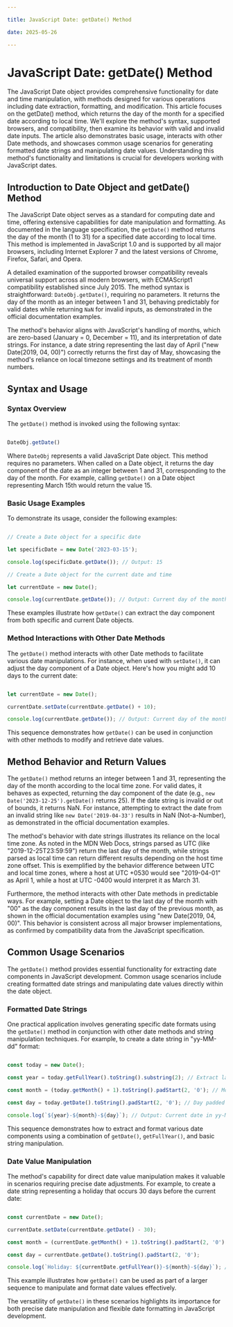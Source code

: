 ```yaml
---

title: JavaScript Date: getDate() Method

date: 2025-05-26

---
```



# JavaScript Date: getDate() Method

The JavaScript Date object provides comprehensive functionality for date and time manipulation, with methods designed for various operations including date extraction, formatting, and modification. This article focuses on the getDate() method, which returns the day of the month for a specified date according to local time. We'll explore the method's syntax, supported browsers, and compatibility, then examine its behavior with valid and invalid date inputs. The article also demonstrates basic usage, interacts with other Date methods, and showcases common usage scenarios for generating formatted date strings and manipulating date values. Understanding this method's functionality and limitations is crucial for developers working with JavaScript dates.


## Introduction to Date Object and getDate() Method

The JavaScript Date object serves as a standard for computing date and time, offering extensive capabilities for date manipulation and formatting. As documented in the language specification, the `getDate()` method returns the day of the month (1 to 31) for a specified date according to local time. This method is implemented in JavaScript 1.0 and is supported by all major browsers, including Internet Explorer 7 and the latest versions of Chrome, Firefox, Safari, and Opera.

A detailed examination of the supported browser compatibility reveals universal support across all modern browsers, with ECMAScript1 compatibility established since July 2015. The method syntax is straightforward: `DateObj.getDate()`, requiring no parameters. It returns the day of the month as an integer between 1 and 31, behaving predictably for valid dates while returning `NaN` for invalid inputs, as demonstrated in the official documentation examples.

The method's behavior aligns with JavaScript's handling of months, which are zero-based (January = 0, December = 11), and its interpretation of date strings. For instance, a date string representing the last day of April ("new Date(2019, 04, 00)") correctly returns the first day of May, showcasing the method's reliance on local timezone settings and its treatment of month numbers.


## Syntax and Usage


### Syntax Overview

The `getDate()` method is invoked using the following syntax:

```javascript

DateObj.getDate()

```

Where `DateObj` represents a valid JavaScript Date object. This method requires no parameters. When called on a Date object, it returns the day component of the date as an integer between 1 and 31, corresponding to the day of the month. For example, calling `getDate()` on a Date object representing March 15th would return the value 15.


### Basic Usage Examples

To demonstrate its usage, consider the following examples:

```javascript

// Create a Date object for a specific date

let specificDate = new Date('2023-03-15');

console.log(specificDate.getDate()); // Output: 15

// Create a Date object for the current date and time

let currentDate = new Date();

console.log(currentDate.getDate()); // Output: Current day of the month

```

These examples illustrate how `getDate()` can extract the day component from both specific and current Date objects.


### Method Interactions with Other Date Methods

The `getDate()` method interacts with other Date methods to facilitate various date manipulations. For instance, when used with `setDate()`, it can adjust the day component of a Date object. Here's how you might add 10 days to the current date:

```javascript

let currentDate = new Date();

currentDate.setDate(currentDate.getDate() + 10);

console.log(currentDate.getDate()); // Output: Current day of the month + 10

```

This sequence demonstrates how `getDate()` can be used in conjunction with other methods to modify and retrieve date values.


## Method Behavior and Return Values

The `getDate()` method returns an integer between 1 and 31, representing the day of the month according to the local time zone. For valid dates, it behaves as expected, returning the day component of the date (e.g., `new Date('2023-12-25').getDate()` returns 25). If the date string is invalid or out of bounds, it returns NaN. For instance, attempting to extract the date from an invalid string like `new Date('2019-04-33')` results in NaN (Not-a-Number), as demonstrated in the official documentation examples.

The method's behavior with date strings illustrates its reliance on the local time zone. As noted in the MDN Web Docs, strings parsed as UTC (like "2019-12-25T23:59:59") return the last day of the month, while strings parsed as local time can return different results depending on the host time zone offset. This is exemplified by the behavior difference between UTC and local time zones, where a host at UTC +0530 would see "2019-04-01" as April 1, while a host at UTC -0400 would interpret it as March 31.

Furthermore, the method interacts with other Date methods in predictable ways. For example, setting a Date object to the last day of the month with "00" as the day component results in the last day of the previous month, as shown in the official documentation examples using "new Date(2019, 04, 00)". This behavior is consistent across all major browser implementations, as confirmed by compatibility data from the JavaScript specification.


## Common Usage Scenarios

The `getDate()` method provides essential functionality for extracting date components in JavaScript development. Common usage scenarios include creating formatted date strings and manipulating date values directly within the date object.


### Formatted Date Strings

One practical application involves generating specific date formats using the `getDate()` method in conjunction with other date methods and string manipulation techniques. For example, to create a date string in "yy-MM-dd" format:

```javascript

const today = new Date();

const year = today.getFullYear().toString().substring(2); // Extract last two digits of year

const month = (today.getMonth() + 1).toString().padStart(2, '0'); // Month 0-based, padded to 2 digits

const day = today.getDate().toString().padStart(2, '0'); // Day padded to 2 digits

console.log(`${year}-${month}-${day}`); // Output: Current date in yy-MM-dd format

```

This sequence demonstrates how to extract and format various date components using a combination of `getDate()`, `getFullYear()`, and basic string manipulation.


### Date Value Manipulation

The method's capability for direct date value manipulation makes it valuable in scenarios requiring precise date adjustments. For example, to create a date string representing a holiday that occurs 30 days before the current date:

```javascript

const currentDate = new Date();

currentDate.setDate(currentDate.getDate() - 30);

const month = (currentDate.getMonth() + 1).toString().padStart(2, '0');

const day = currentDate.getDate().toString().padStart(2, '0');

console.log(`Holiday: ${currentDate.getFullYear()}-${month}-${day}`); // Output: Holiday date in yyyy-MM-dd format

```

This example illustrates how `getDate()` can be used as part of a larger sequence to manipulate and format date values effectively.

The versatility of `getDate()` in these scenarios highlights its importance for both precise date manipulation and flexible date formatting in JavaScript development.

